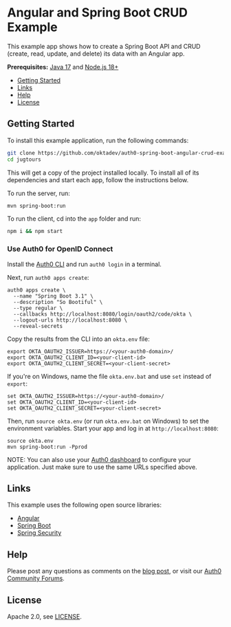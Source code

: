 # Angular and Spring Boot CRUD Example

This example app shows how to create a Spring Boot API and CRUD (create, read, update, and delete) its data with an Angular app.

**Prerequisites:** [Java 17](http://sdkman.io) and [Node.js 18+](https://nodejs.org/)

* [Getting Started](#getting-started)
* [Links](#links)
* [Help](#help)
* [License](#license)

## Getting Started

To install this example application, run the following commands:

```bash
git clone https://github.com/oktadev/auth0-spring-boot-angular-crud-example.git jugtours
cd jugtours
```

This will get a copy of the project installed locally. To install all of its dependencies and start each app, follow the instructions below.

To run the server, run:

```bash
mvn spring-boot:run
```

To run the client, cd into the `app` folder and run:

```bash
npm i && npm start
```

### Use Auth0 for OpenID Connect

Install the [Auth0 CLI](https://github.com/auth0/auth0-cli) and run `auth0 login` in a terminal.

Next, run `auth0 apps create`:

```shell
auth0 apps create \
  --name "Spring Boot 3.1" \
  --description "So Bootiful" \
  --type regular \
  --callbacks http://localhost:8080/login/oauth2/code/okta \
  --logout-urls http://localhost:8080 \
  --reveal-secrets
```

Copy the results from the CLI into an `okta.env` file:

```shell
export OKTA_OAUTH2_ISSUER=https://<your-auth0-domain>/
export OKTA_OAUTH2_CLIENT_ID=<your-client-id>
export OKTA_OAUTH2_CLIENT_SECRET=<your-client-secret>
```

If you're on Windows, name the file `okta.env.bat` and use `set` instead of `export`:

```shell
set OKTA_OAUTH2_ISSUER=https://<your-auth0-domain>/
set OKTA_OAUTH2_CLIENT_ID=<your-client-id>
set OKTA_OAUTH2_CLIENT_SECRET=<your-client-secret>
```

Then, run `source okta.env` (or run `okta.env.bat` on Windows) to set the environment variables. Start your app and log in at `http://localhost:8080`:

```shell
source okta.env
mvn spring-boot:run -Pprod
```

NOTE: You can also use your [Auth0 dashboard](https://manage.auth0.com) to configure your application. Just make sure to use the same URLs specified above.

## Links

This example uses the following open source libraries:

* [Angular](https://angular.io)
* [Spring Boot](https://spring.io/projects/spring-boot)
* [Spring Security](https://spring.io/projects/spring-security)

## Help

Please post any questions as comments on the [blog post](...), or visit our [Auth0 Community Forums](https://community.auth0.com/).

## License

Apache 2.0, see [LICENSE](LICENSE).
